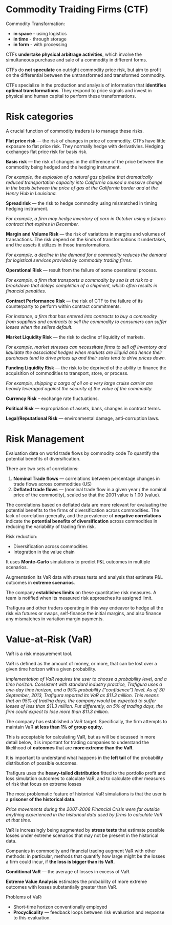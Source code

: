 # Commodity Traiding Firms (CTF)

Commodity Transformation:
* **in space** - using logistics
* **in time** - through storage
* **in form** - with processing

CTFs **undertake physical arbitrage activities**, which involve the simultaneous purchase and sale of a commodity in different forms.

CTFs do **not speculate** on outright commodity price risk, but aim to profit on the differential between the untransformed and transformed commodity.

CTFs specialize in the production and analysis of information that **identifies optimal transformations**. They respond to price signals and invest in physical and human capital to perform these transformations.

# Risk categories

A crucial function of commodity traders is to manage these risks.

**Flat price risk** — the risk of changes in price of commodity. CTFs have little exposure to flat price risk. They normally hedge with derivativies. Hedging exchanges flat price risk for basis risk.

**Basis risk** — the risk of changes in the difference of the price between the commodity being hedged and the hedging instrument.

_For example, the explosion of a natural gas pipeline that dramatically reduced transportation capacity into California caused a massive change in the basis between the price of gas at the California border and at the Henry Hub in Louisiana._

**Spread risk** — the risk to hedge commodity using mismatched in timing hedging instrument.

_For example, a firm may hedge inventory of corn in October using a futures contract that expires in December._

**Margin and Volume Risk** — the risk of variations in margins and volumes of transactions. The risk depend on the kinds of transformations it undertakes, and the assets it utilizes in those transformations. 

_For example, a decline in the demand for a commodity reduces the demand for logistical services provided by commodity trading firms._

**Operational Risk** — result from the failure of some operational process.

_For example, a firm that transports a commodity by sea is at risk to a breakdown that delays completion of a shipment, which often results in financial penalties._

**Contract Performance Risk** — the risk of CTF to the failure of its counterparty to perform within contract commitments.

_For instance, a firm that has entered into contracts to buy a commodity from suppliers and contracts to sell the commodity to consumers can suffer losses when the sellers default._

**Market Liquidity Risk** — the risk to decline of liquidity of markets.

_For example, market stresses can necessitate firms to sell off inventory and liquidate the associated hedges when markets are illiquid and hence their purchases tend to drive prices up and their sales tend to drive prices down._

**Funding Liquidity Risk** — the risk to be deprived of the ability to finance the acquisition of commodities to transport, store, or process.

_For example, shipping a cargo of oil on a very large cruise carrier are heavily leveraged against the security of the value of the commodity._

**Currency Risk** – exchange rate fluctuations.

**Political Risk** — expropriation of assets, bans, changes in contract terms.

**Legal/Reputational Risk** — environmental damage, anti-corruption laws.

# Risk Management
Evaluation data on world trade flows by commodity code To quantify the potential benefits of diversification.

There are two sets of correlations:
1. **Nominal Trade flows** — correlations between percentage changes in trade flows across commodities (US)
2. **Deflated trade flows** — (nominal trade flow in a given year / the nominal price of the commodity), scaled so that the 2001 value is 1.00 (value).

The correlations based on deflated data are more relevant for evaluating the potential benefits to the firms of diversification across commodities. The lack of correlation generally, and the prevalence of **negative correlations** indicate the **potential benefits of diversification** across commodities in reducing the variability of trading firm risk.

Risk reduction:
* Diversification across commodities
* Integration in the value chain

It uses **Monte-Carlo** simulations to predict P&L outcomes in multiple scenarios.

Augmentation its VaR data with stress tests and analysis that estimate P&L outcomes in **extreme scenarios**.

The company **establishes limits** on these quantitative risk measures. A team is notified when its measured risk approaches its assigned limit.

Trafigura and other traders operating in this way endeavor to hedge all the risk via futures or swaps, self-finance the initial margins, and also finance any mismatches in variation margin payments.

# Value-at-Risk (VaR)

VaR is a risk measurement tool.

VaR is defined as the amount of money, or more, that can be lost over a given time horizon with a given probability.

_Implementation of VaR requires the user to choose a probability level, and a time horizon. Consistent with standard industry practice, Trafigura uses a one-day time horizon, and a 95% probability (“confidence”) level. As of 30 September, 2013, Trafigura reported its VaR as $11.3 million. This means that on 95% of trading days, the company would be expected to suffer losses of less than $11.3 million. Put differently, on 5% of trading days, the firm could expect to lose more than $11.3 million._

The company has established a VaR target. Specifically, the firm attempts to maintain VaR **at less than 1% of group equity**.

This is acceptable for calculating VaR, but as will be discussed in more detail below, it is important for trading companies to understand the likelihood of **outcomes** that are **more extreme than the VaR**.

It is important to understand what happens in the **left tail** of the probability distribution of possible outcomes.

Trafigura uses the **heavy-tailed distribution** fitted to the portfolio profit and loss simulation outcomes to calculate VaR, and to calculate other measures of risk that focus on extreme losses

The most problematic feature of historical VaR simulations is that the user is a **prisoner of the historical data**.

_Price movements during the 2007-2008 Financial Crisis were far outside anything experienced in the historical data used by firms to calculate VaR at that time._

VaR is increasingly being augmented by **stress tests** that estimate possible losses under extreme scenarios that may not be present in the historical data.

Companies in commodity and financial trading augment VaR with other methods: in particular, methods that quantify how large might be the losses a firm could incur, if **the loss is bigger than its VaR**.

**Conditional VaR** — the average of losses in excess of VaR.

**Extreme Value Analysis** estimates the probability of more extreme outcomes with losses substantially greater than VaR.

Problems of VaR:
* Short-time horizon conventionally employed
* **Procyclicality** — feedback loops between risk evaluation and response to this evaluation.